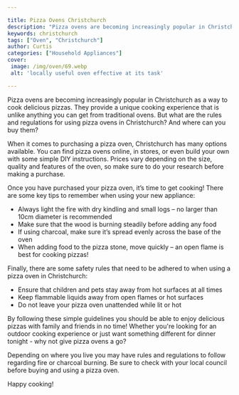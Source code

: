 ```yaml
---

title: Pizza Ovens Christchurch
description: "Pizza ovens are becoming increasingly popular in Christchurch as a way to cook delicious pizzas. They provide a unique cooking exp...continue on"
keywords: christchurch
tags: ["Oven", "Christchurch"]
author: Curtis
categories: ["Household Appliances"]
cover: 
 image: /img/oven/69.webp
 alt: 'locally useful oven effective at its task'

---
```


Pizza ovens are becoming increasingly popular in Christchurch as a way to cook delicious pizzas. They provide a unique cooking experience that is unlike anything you can get from traditional ovens. But what are the rules and regulations for using pizza ovens in Christchurch? And where can you buy them?

When it comes to purchasing a pizza oven, Christchurch has many options available. You can find pizza ovens online, in stores, or even build your own with some simple DIY instructions. Prices vary depending on the size, quality and features of the oven, so make sure to do your research before making a purchase. 

Once you have purchased your pizza oven, it’s time to get cooking! There are some key tips to remember when using your new appliance: 
- Always light the fire with dry kindling and small logs – no larger than 10cm diameter is recommended 
- Make sure that the wood is burning steadily before adding any food 
- If using charcoal, make sure it’s spread evenly across the base of the oven 
- When adding food to the pizza stone, move quickly – an open flame is best for cooking pizzas! 

Finally, there are some safety rules that need to be adhered to when using a pizza oven in Christchurch: 
- Ensure that children and pets stay away from hot surfaces at all times 
- Keep flammable liquids away from open flames or hot surfaces 
- Do not leave your pizza oven unattended while lit or hot 

By following these simple guidelines you should be able to enjoy delicious pizzas with family and friends in no time! Whether you're looking for an outdoor cooking experience or just want something different for dinner tonight - why not give pizza ovens a go?

Depending on where you live you may have rules and regulations to follow regarding fire or charcoal burning. Be sure to check with your local council before buying and using a pizza oven. 

Happy cooking!
